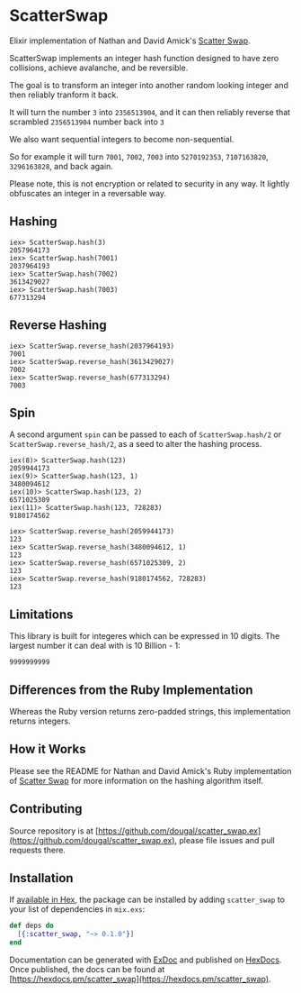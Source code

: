 # ScatterSwap

Elixir implementation of Nathan and David Amick's [Scatter Swap](https://github.com/namick/scatter_swap).

ScatterSwap implements an integer hash function designed to have zero collisions, achieve avalanche, and be reversible.

The goal is to transform an integer into another random looking integer and then reliably tranform it back.

It will turn the number `3` into `2356513904`, and it can then reliably reverse that scrambled `2356513904` number back into `3`

We also want sequential integers to become non-sequential.

So for example it will turn `7001`, `7002`, `7003` into `5270192353`, `7107163820`, `3296163828`, and back again.

Please note, this is not encryption or related to security in any way. It lightly obfuscates an integer in a reversable way.


## Hashing

    iex> ScatterSwap.hash(3)
    2057964173
    iex> ScatterSwap.hash(7001)
    2037964193
    iex> ScatterSwap.hash(7002)
    3613429027
    iex> ScatterSwap.hash(7003)
    677313294


## Reverse Hashing

    iex> ScatterSwap.reverse_hash(2037964193)
    7001
    iex> ScatterSwap.reverse_hash(3613429027)
    7002
    iex> ScatterSwap.reverse_hash(677313294)
    7003


## Spin

A second argument `spin` can be passed to each of `ScatterSwap.hash/2` or `ScatterSwap.reverse_hash/2`, as a seed to alter the hashing process.

    iex(8)> ScatterSwap.hash(123)
    2059944173
    iex(9)> ScatterSwap.hash(123, 1)
    3480094612
    iex(10)> ScatterSwap.hash(123, 2)
    6571025309
    iex(11)> ScatterSwap.hash(123, 728283)
    9180174562

    iex> ScatterSwap.reverse_hash(2059944173)
    123
    iex> ScatterSwap.reverse_hash(3480094612, 1)
    123
    iex> ScatterSwap.reverse_hash(6571025309, 2)
    123
    iex> ScatterSwap.reverse_hash(9180174562, 728283)
    123


## Limitations

This library is built for integeres which can be expressed in 10 digits. The largest number it can deal with is 10 Billion - 1:

    9999999999


## Differences from the Ruby Implementation

Whereas the Ruby version returns zero-padded strings, this implementation returns integers.


## How it Works

Please see the README for Nathan and David Amick's Ruby implementation of [Scatter Swap](https://github.com/namick/scatter_swap) for more information on the hashing algorithm itself.


## Contributing

Source repository is at [https://github.com/dougal/scatter_swap.ex](https://github.com/dougal/scatter_swap.ex), please file issues and pull requests there.


## Installation

If [available in Hex](https://hex.pm/docs/publish), the package can be installed by adding `scatter_swap` to your list of dependencies in `mix.exs`:

```elixir
def deps do
  [{:scatter_swap, "~> 0.1.0"}]
end
```

Documentation can be generated with
[ExDoc](https://github.com/elixir-lang/ex_doc) and published on
[HexDocs](https://hexdocs.pm). Once published, the docs can be found at
[https://hexdocs.pm/scatter_swap](https://hexdocs.pm/scatter_swap).

